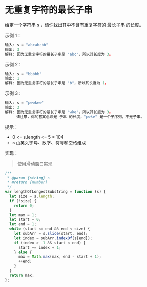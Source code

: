 # 无重复字符的最长子串

给定一个字符串 s ，请你找出其中不含有重复字符的 最长子串 的长度。

示例 1：

```js
输入: s = "abcabcbb"
输出: 3
解释: 因为无重复字符的最长子串是 "abc"，所以其长度为 3。
```

示例 2：

```js
输入: s = "bbbbb"
输出: 1
解释: 因为无重复字符的最长子串是 "b"，所以其长度为 1。
```

示例 3：

```js
输入: s = "pwwkew"
输出: 3
解释: 因为无重复字符的最长子串是 "wke"，所以其长度为 3。
     请注意，你的答案必须是 子串 的长度，"pwke" 是一个子序列，不是子串。
```

提示：

- 0 <= s.length <= 5 \* 104
- s 由英文字母、数字、符号和空格组成

实现：

> 使用滑动窗口实现

```js
/**
 * @param {string} s
 * @return {number}
 */
var lengthOfLongestSubstring = function (s) {
  let size = s.length;
  if (!size) {
    return 0;
  }
  let max = 1;
  let start = 0;
  let end = 1;
  while (start <= end && end < size) {
    let subArr = s.slice(start, end);
    let index = subArr.indexOf(s[end]);
    if (index > -1 && start < end) {
      start += index + 1;
    } else {
      max = Math.max(max, end - start + 1);
      ++end;
    }
  }
  return max;
};
```
